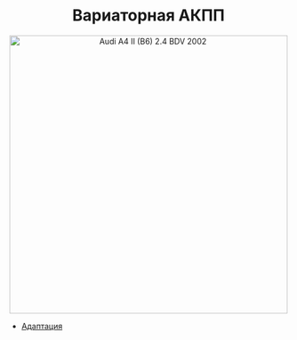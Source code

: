 <h1 align="center">Вариаторная АКПП</h1>
<p align="center">
  <a href="https://github.com/uran1980/audi-a4-bdv/blob/master/cvt/README.md">
    <img  width="500px"
          alt="Audi A4 II (B6) 2.4 BDV 2002"
          src="https://cloud.githubusercontent.com/assets/1616795/8932866/05262788-3540-11e5-9c44-83b108009e1c.jpg" />
  </a>
</p>

* [Адаптация](https://github.com/uran1980/audi-a4-bdv/blob/master/cvt/adaptation.md)
